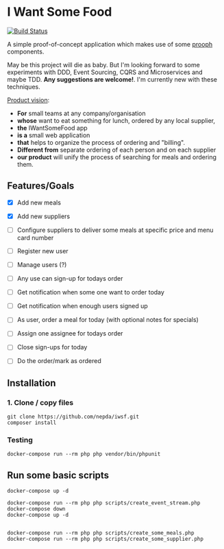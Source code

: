 # I Want Some Food

[![Build Status](https://travis-ci.org/nepda/iwsf.png?branch=master)](https://travis-ci.org/nepda/iwsf)


A simple proof-of-concept application which makes use of some [prooph](https://github.com/prooph) components.

May be this project will die as baby. But I'm looking forward to some experiments with DDD, Event Sourcing, CQRS and
Microservices and maybe TDD. **Any suggestions are welcome!**. I'm currently new with these techniques.

[Product vision](https://martinfowler.com/articles/lean-inception/write-product-vision.html):

* **For** small teams at any company/organisation
* **whose** want to eat something for lunch, ordered by any local supplier,
* **the** IWantSomeFood app
* **is a** small web application
* **that** helps to organize the process of ordering and "billing".
* **Different from** separate ordering of each person and on each supplier
* **our product** will unify the process of searching for meals and ordering them.


## Features/Goals

* [x] Add new meals
* [x] Add new suppliers
* [ ] Configure suppliers to deliver some meals at specific price and menu card number
* [ ] Register new user
* [ ] Manage users (?)
* [ ] Any use can sign-up for todays order 
* [ ] Get notification when some one want to order today
* [ ] Get notification when enough users signed up
* [ ] As user, order a meal for today (with optional notes for specials)
* [ ] Assign one assignee for todays order
* [ ] Close sign-ups for today
* [ ] Do the order/mark as ordered


## Installation

### 1. Clone / copy files

    git clone https://github.com/nepda/iwsf.git
    composer install

### Testing

    docker-compose run --rm php php vendor/bin/phpunit


## Run some basic scripts

    docker-compose up -d

    docker-compose run --rm php php scripts/create_event_stream.php
    docker-compose down
    docker-compose up -d


    docker-compose run --rm php php scripts/create_some_meals.php
    docker-compose run --rm php php scripts/create_some_supplier.php
